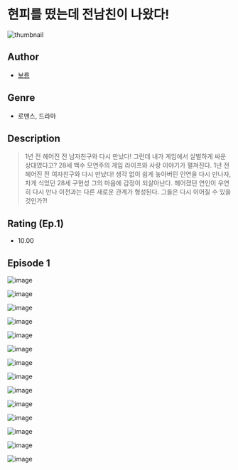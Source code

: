 # 현피를 떴는데 전남친이 나왔다!
![thumbnail](https://image-comic.pstatic.net/user_contents_data/challenge_comic/2023/05/25/282728/upload_7090131683222184550_480x623.jpeg)

## Author
- [보름](https://comic.naver.com/artistTitle?id=282728)

## Genre
- 로맨스, 드라마

## Description
> 1년 전 헤어진 전 남자친구와 다시 만났다! 그런데 내가 게임에서 살벌하게 싸운 상대였다고? 28세 백수 모연주의 게임 라이프와 사랑 이야기가 펼쳐진다. 1년 전 헤어진 전 여자친구와 다시 만났다! 생각 없이 쉽게 놓아버린 인연을 다시 만나자, 차게 식었던 28세 구현성 그의 마음에 감정이 되살아난다. 헤어졌던 연인이 우연히 다시 만나 이전과는 다른 새로운 관계가 형성된다. 그들은 다시 이어질 수 있을 것인가?!


## Rating (Ep.1)
- 10.00

## Episode 1
![image](https://image-comic.pstatic.net/user_contents_data/challenge_comic/2023/05/25/282728/upload_3617623470851580472.jpeg)

![image](https://image-comic.pstatic.net/user_contents_data/challenge_comic/2023/05/25/282728/upload_7233115692893353017.jpeg)

![image](https://image-comic.pstatic.net/user_contents_data/challenge_comic/2023/05/25/282728/upload_3689636873936856373.jpeg)

![image](https://image-comic.pstatic.net/user_contents_data/challenge_comic/2023/05/25/282728/upload_7233115684306249059.jpeg)

![image](https://image-comic.pstatic.net/user_contents_data/challenge_comic/2023/05/25/282728/upload_3474302139515549542.jpeg)

![image](https://image-comic.pstatic.net/user_contents_data/challenge_comic/2023/05/25/282728/upload_3486402070984144952.jpeg)

![image](https://image-comic.pstatic.net/user_contents_data/challenge_comic/2023/05/25/282728/upload_3761691173751699297.jpeg)

![image](https://image-comic.pstatic.net/user_contents_data/challenge_comic/2023/05/25/282728/upload_7233120090859135586.jpeg)

![image](https://image-comic.pstatic.net/user_contents_data/challenge_comic/2023/05/25/282728/upload_7077186243786847800.jpeg)

![image](https://image-comic.pstatic.net/user_contents_data/challenge_comic/2023/05/25/282728/upload_7292507784088728161.jpeg)

![image](https://image-comic.pstatic.net/user_contents_data/challenge_comic/2023/05/25/282728/upload_7148393910957586022.jpeg)

![image](https://image-comic.pstatic.net/user_contents_data/challenge_comic/2023/05/25/282728/upload_3847543258640508472.jpeg)

![image](https://image-comic.pstatic.net/user_contents_data/challenge_comic/2023/05/25/282728/upload_3474867107284727860.jpeg)

![image](https://image-comic.pstatic.net/user_contents_data/challenge_comic/2023/05/25/282728/upload_3833234204904612149.jpeg)
